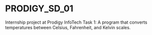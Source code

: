# PRODIGY_SD_01
Internship project at Prodigy InfoTech Task 1: A program that converts temperatures between Celsius, Fahrenheit, and Kelvin scales.
